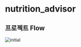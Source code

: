 # nutrition_advisor


## 프로젝트 Flow

![initial](https://github.com/Lee-han-seok/nutrition_advisor/assets/59952037/84de8a0b-f927-44eb-8f4b-641228f972c4)
